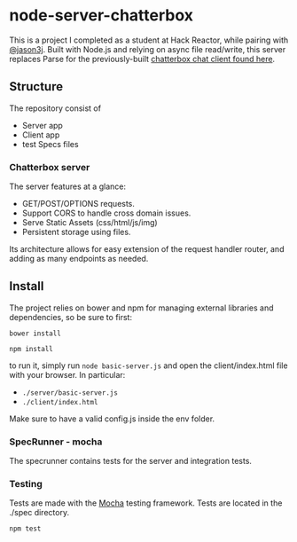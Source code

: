 # node-server-chatterbox

This is a project I completed as a student at Hack Reactor, while pairing with [@jason3j](https://github.com/jason3j). Built with Node.js and relying on async file read/write, this server replaces Parse for the previously-built [chatterbox chat client found here](https://github.com/madbernard/ajax-parse-chat-chatterbox-client).

## Structure

The repository consist of

- Server app
- Client app
- test Specs files

### Chatterbox server 

The server features at a glance:

- GET/POST/OPTIONS requests. 
- Support CORS to handle cross domain issues. 
- Serve Static Assets (css/html/js/img)
- Persistent storage using files.

Its architecture allows for easy extension of the request handler router, and adding as many endpoints as needed.

## Install

The project relies on bower and npm for managing external libraries and dependencies, so be sure to first:

`bower install`

`npm install`

to run it, simply run `node basic-server.js` and open the client/index.html file with your browser.
In particular:

- `./server/basic-server.js`
- `./client/index.html`

Make sure to have a valid config.js inside the env folder.

### SpecRunner - mocha

The specrunner contains tests for the server and integration tests.

### Testing

Tests are made with the [Mocha](https://github.com/mochajs/mocha) testing framework.
Tests are located in the ./spec directory.

```
npm test
```
